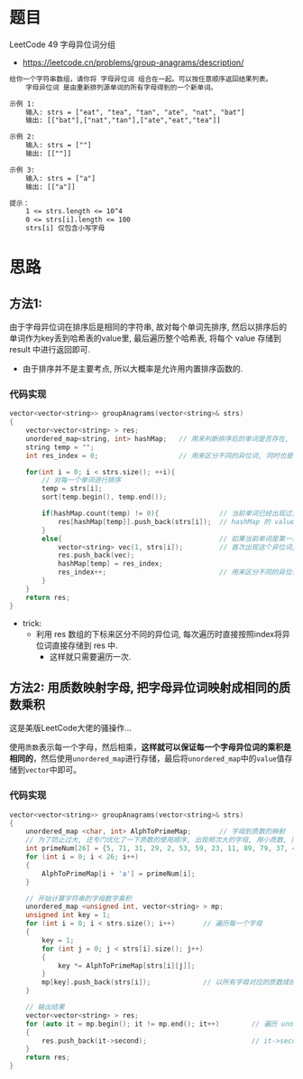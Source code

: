 # 题目

LeetCode 49 字母异位词分组
- https://leetcode.cn/problems/group-anagrams/description/

```txt
给你一个字符串数组，请你将 字母异位词 组合在一起。可以按任意顺序返回结果列表。
    字母异位词 是由重新排列源单词的所有字母得到的一个新单词。

示例 1:
    输入: strs = ["eat", "tea", "tan", "ate", "nat", "bat"]
    输出: [["bat"],["nat","tan"],["ate","eat","tea"]]

示例 2:
    输入: strs = [""]
    输出: [[""]]

示例 3:
    输入: strs = ["a"]
    输出: [["a"]]

提示：
    1 <= strs.length <= 10^4
    0 <= strs[i].length <= 100
    strs[i] 仅包含小写字母
```


# 思路
## 方法1: 
由于字母异位词在排序后是相同的字符串, 故对每个单词先排序, 然后以排序后的单词作为key丢到哈希表的value里, 最后遍历整个哈希表, 将每个 value 存储到 result 中进行返回即可.
- 由于排序并不是主要考点, 所以大概率是允许用内置排序函数的.


### 代码实现
```cpp
vector<vector<string>> groupAnagrams(vector<string>& strs)
{
    vector<vector<string> > res;
    unordered_map<string, int> hashMap;   // 用来判断排序后的单词是否存在, value值是int, 它用来区分不同的异位词字符串应该属于res的哪个部分
    string temp = "";
    int res_index = 0;                    // 用来区分不同的异位词, 同时也是res中存放不同 "字母异位词" 的index

    for(int i = 0; i < strs.size(); ++i){
        // 对每一个单词进行排序
        temp = strs[i];
        sort(temp.begin(), temp.end());

        if(hashMap.count(temp) != 0){               // 当前单词已经出现过; count()函数用来判断key是否存在
            res[hashMap[temp]].push_back(strs[i]);  // hashMap 的 value 其实就是 异位词 的种类(也是res的索引)
        }
        else{                                       // 如果当前单词是第一次出现
            vector<string> vec(1, strs[i]);         // 首次出现这个异位词, 初始化一个 vector<string> 存储这个异位词, 1表示这个vector中只有一个元素
            res.push_back(vec); 
            hashMap[temp] = res_index;
            res_index++;                            // 用来区分不同的异位词, 每次使用完res_index, res_index都自增
        }
    }
    return res;
}
```
- trick: 
  - 利用 res 数组的下标来区分不同的异位词, 每次遍历时直接按照index将异位词直接存储到 res 中.
    - 这样就只需要遍历一次.

## 方法2: 用质数映射字母, 把字母异位词映射成相同的质数乘积
这是美版LeetCode大佬的骚操作...

使用`质数`表示每一个字母，然后相乘，**这样就可以保证每一个字母异位词的乘积是相同的**，然后使用`unordered_map`进行存储，最后将`unordered_map`中的`value`值存储到`vector`中即可。

### 代码实现
```cpp
vector<vector<string>> groupAnagrams(vector<string>& strs) 
{
    unordered_map <char, int> AlphToPrimeMap;       // 字母到质数的映射
    // 为了防止过大, 还专门优化了一下质数的使用顺序, 出现频次大的字母, 用小质数, 防止溢出
    int primeNum[26] = {5, 71, 31, 29, 2, 53, 59, 23, 11, 89, 79, 37, 41, 13, 7, 43, 97, 17, 19, 3, 47, 73, 61, 83, 67, 101};
    for (int i = 0; i < 26; i++)
    {
        AlphToPrimeMap[i + 'a'] = primeNum[i];
    }

    // 开始计算字符串的字母数字乘积
    unordered_map <unsigned int, vector<string> > mp;
    unsigned int key = 1;
    for (int i = 0; i < strs.size(); i++)       // 遍历每一个字母
    {
        key = 1;
        for (int j = 0; j < strs[i].size(); j++)
        {
            key *= AlphToPrimeMap[strs[i][j]];
        }
        mp[key].push_back(strs[i]);             // 以所有字母对应的质数成绩作为 key, 将字符串存储到对应的 value 中
    }

    // 输出结果
    vector<vector<string> > res;
    for (auto it = mp.begin(); it != mp.end(); it++)        // 遍历 unordered_map, 将 value 存储到 vector 中
    {
        res.push_back(it->second);                          // it->second 是一个 vector<string>, 对应 value 字段
    }
    return res;
}
```











